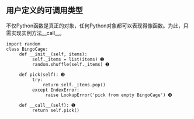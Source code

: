 ## 用户定义的可调用类型 

不仅Python函数是真正的对象，任何Python对象都可以表现得像函数。为此，只需实现实例方法\_\_call\_\_。  


```
import random
class BingoCage:
     def __init__(self, items): 
          self._items = list(items) ➊ 
          random.shuffle(self._items) ➋
          
     def pick(self): ➌ 
          try:
              return self._items.pop()
          except IndexError:
               raise LookupError('pick from empty BingoCage') ➍ 
               
     def __call__(self): ➎
          return self.pick()
```



